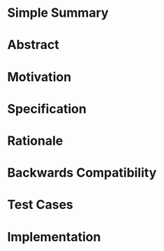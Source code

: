 # Simple Summary

# Abstract

# Motivation

# Specification

# Rationale

# Backwards Compatibility

# Test Cases

# Implementation

